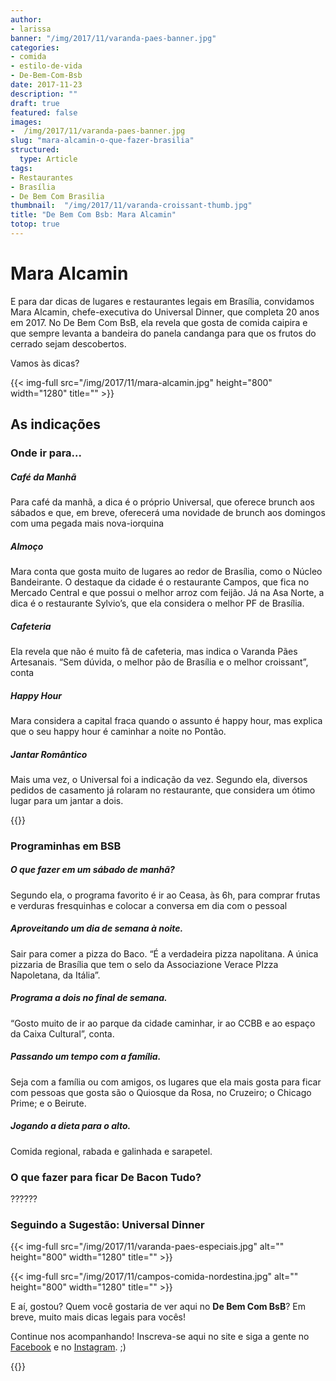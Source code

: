 ```yaml
---
author:
- larissa
banner: "/img/2017/11/varanda-paes-banner.jpg"
categories:
- comida
- estilo-de-vida
- De-Bem-Com-Bsb
date: 2017-11-23
description: ""
draft: true
featured: false
images:
-  /img/2017/11/varanda-paes-banner.jpg
slug: "mara-alcamin-o-que-fazer-brasilia"
structured:
  type: Article
tags:
- Restaurantes
- Brasília
- De Bem Com Brasilia
thumbnail:  "/img/2017/11/varanda-croissant-thumb.jpg"
title: "De Bem Com Bsb: Mara Alcamin"
totop: true
---
```




# Mara Alcamin

E para dar dicas de lugares e restaurantes legais em Brasília, convidamos Mara Alcamin, chefe-executiva do Universal Dinner, que completa 20 anos em 2017. No De Bem Com BsB, ela revela que gosta de comida caipira e que sempre levanta a bandeira do panela candanga para que os frutos do cerrado sejam descobertos. 

Vamos às dicas? 

{{< img-full src="/img/2017/11/mara-alcamin.jpg"  height="800" width="1280" title="" >}}

## As indicações

### Onde ir para...

##### Café da Manhã

Para café da manhã, a dica é o próprio Universal, que oferece brunch aos sábados e que, em breve, oferecerá uma novidade de brunch aos domingos com uma pegada mais nova-iorquina

#####  Almoço

Mara conta que gosta muito de lugares ao redor de Brasília, como o Núcleo Bandeirante. O destaque da cidade é o restaurante Campos, que fica no Mercado Central e que possui o melhor arroz com feijão. Já na Asa Norte, a dica é o restaurante Sylvio’s, que ela considera o melhor PF de Brasília. 

#####  Cafeteria

Ela revela que não é muito fã de cafeteria, mas indica o Varanda Pães Artesanais. “Sem dúvida, o melhor pão de Brasília e o melhor croissant”, conta

#####  Happy Hour

Mara considera a capital fraca quando o assunto é happy hour, mas explica que o seu happy hour é caminhar a noite no Pontão. 

#####  Jantar Romântico

Mais uma vez, o Universal foi a indicação da vez. Segundo ela, diversos pedidos de casamento já rolaram no restaurante, que considera um ótimo lugar para um jantar a dois.



{{<facebook-like>}}

### Programinhas em BSB

##### O que fazer em um sábado de manhã?

Segundo ela, o programa favorito é ir ao Ceasa, às 6h, para comprar frutas e verduras fresquinhas e colocar a conversa em dia com o pessoal

##### Aproveitando um dia de semana à noite.

Sair para comer a pizza do Baco. “É a verdadeira pizza napolitana. A única pizzaria de Brasília que tem o selo da Associazione Verace PIzza Napoletana, da Itália”. 

##### Programa a dois no final de semana.

“Gosto muito de ir ao parque da cidade caminhar, ir ao CCBB e ao espaço da Caixa Cultural”, conta.

##### Passando um tempo com a família.

Seja com a família ou com amigos, os lugares que ela mais gosta para ficar com pessoas que gosta são o Quiosque da Rosa, no Cruzeiro; o Chicago Prime; e o Beirute.

#####  Jogando a dieta para o alto.

Comida regional, rabada e galinhada e sarapetel.

### O que fazer para ficar De Bacon Tudo?

??????



### Seguindo a Sugestão: Universal Dinner



{{< img-full src="/img/2017/11/varanda-paes-especiais.jpg" alt=""  height="800" width="1280" title="" >}}

{{< img-full src="/img/2017/11/campos-comida-nordestina.jpg" alt=""  height="800" width="1280" title="" >}}





E aí, gostou? Quem você gostaria de ver aqui no **De Bem Com BsB**? Em breve, muito mais dicas legais para vocês!



Continue nos acompanhando! Inscreva-se aqui no site e siga a gente no [Facebook](https://www.facebook.com/debacontudo) e no [Instagram](https://www.instagram.com/casaldebacontudo/). ;)



{{<subscribe>}}



